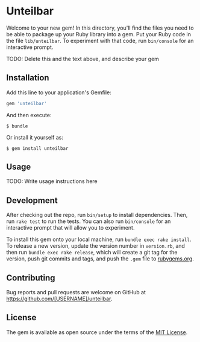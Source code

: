 # Unteilbar

Welcome to your new gem! In this directory, you'll find the files you need to be able to package up your Ruby library into a gem. Put your Ruby code in the file `lib/unteilbar`. To experiment with that code, run `bin/console` for an interactive prompt.

TODO: Delete this and the text above, and describe your gem

## Installation

Add this line to your application's Gemfile:

```ruby
gem 'unteilbar'
```

And then execute:

    $ bundle

Or install it yourself as:

    $ gem install unteilbar

## Usage

TODO: Write usage instructions here

## Development

After checking out the repo, run `bin/setup` to install dependencies. Then, run `rake test` to run the tests. You can also run `bin/console` for an interactive prompt that will allow you to experiment.

To install this gem onto your local machine, run `bundle exec rake install`. To release a new version, update the version number in `version.rb`, and then run `bundle exec rake release`, which will create a git tag for the version, push git commits and tags, and push the `.gem` file to [rubygems.org](https://rubygems.org).

## Contributing

Bug reports and pull requests are welcome on GitHub at https://github.com/[USERNAME]/unteilbar.

## License

The gem is available as open source under the terms of the [MIT License](https://opensource.org/licenses/MIT).

